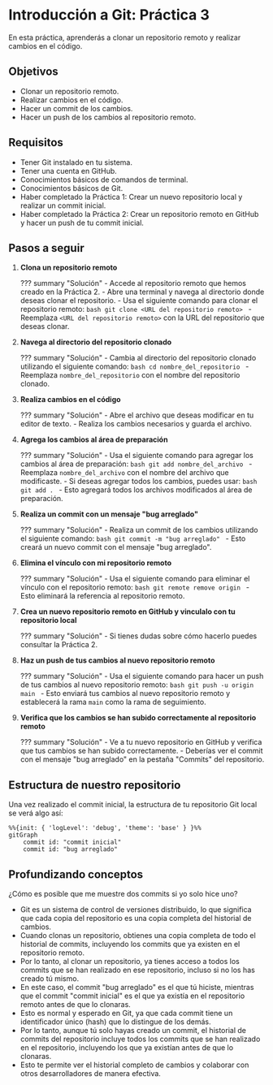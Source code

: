 # Introducción a Git: Práctica 3

En esta práctica, aprenderás a clonar un repositorio remoto y realizar cambios en el código.

## Objetivos

- Clonar un repositorio remoto.
- Realizar cambios en el código.
- Hacer un commit de los cambios.
- Hacer un push de los cambios al repositorio remoto.

## Requisitos

- Tener Git instalado en tu sistema.
- Tener una cuenta en GitHub.
- Conocimientos básicos de comandos de terminal.
- Conocimientos básicos de Git.
- Haber completado la Práctica 1: Crear un nuevo repositorio local y realizar un commit inicial.
- Haber completado la Práctica 2: Crear un repositorio remoto en GitHub y hacer un push de tu commit inicial.

## Pasos a seguir

1. **Clona un repositorio remoto**

    ??? summary "Solución"
        - Accede al repositorio remoto que hemos creado en la Práctica 2.
        - Abre una terminal y navega al directorio donde deseas clonar el repositorio.
        - Usa el siguiente comando para clonar el repositorio remoto:
          ```bash
          git clone <URL del repositorio remoto>
          ```
        - Reemplaza `<URL del repositorio remoto>` con la URL del repositorio que deseas clonar.

2. **Navega al directorio del repositorio clonado**

    ??? summary "Solución"
        - Cambia al directorio del repositorio clonado utilizando el siguiente comando:
          ```bash
          cd nombre_del_repositorio
          ```
        - Reemplaza `nombre_del_repositorio` con el nombre del repositorio clonado.

3. **Realiza cambios en el código**

    ??? summary "Solución"
        - Abre el archivo que deseas modificar en tu editor de texto.
        - Realiza los cambios necesarios y guarda el archivo.

4. **Agrega los cambios al área de preparación**

    ??? summary "Solución"
        - Usa el siguiente comando para agregar los cambios al área de preparación:
          ```bash
          git add nombre_del_archivo
          ```
        - Reemplaza `nombre_del_archivo` con el nombre del archivo que modificaste.
        - Si deseas agregar todos los cambios, puedes usar:
          ```bash
          git add .
          ```
        - Esto agregará todos los archivos modificados al área de preparación.

5. **Realiza un commit con un mensaje "bug arreglado"**

    ??? summary "Solución"
        - Realiza un commit de los cambios utilizando el siguiente comando:
          ```bash
          git commit -m "bug arreglado"
          ```
        - Esto creará un nuevo commit con el mensaje "bug arreglado".

6. **Elimina el vínculo con mi repositorio remoto**

    ??? summary "Solución"
        - Usa el siguiente comando para eliminar el vínculo con el repositorio remoto:
          ```bash
          git remote remove origin
          ```
        - Esto eliminará la referencia al repositorio remoto.

7. **Crea un nuevo repositorio remoto en GitHub y vinculalo con tu repositorio local**

    ??? summary "Solución"
        - Si tienes dudas sobre cómo hacerlo puedes consultar la Práctica 2.

8. **Haz un push de tus cambios al nuevo repositorio remoto**

    ??? summary "Solución"
        - Usa el siguiente comando para hacer un push de tus cambios al nuevo repositorio remoto:
          ```bash
          git push -u origin main
          ```
        - Esto enviará tus cambios al nuevo repositorio remoto y establecerá la rama `main` como la rama de seguimiento.

9. **Verifica que los cambios se han subido correctamente al repositorio remoto**

    ??? summary "Solución"
        - Ve a tu nuevo repositorio en GitHub y verifica que tus cambios se han subido correctamente.
        - Deberías ver el commit con el mensaje "bug arreglado" en la pestaña "Commits" del repositorio.

## Estructura de nuestro repositorio

Una vez realizado el commit inicial, la estructura de tu repositorio Git local se verá algo así:

```mermaid
%%{init: { 'logLevel': 'debug', 'theme': 'base' } }%%
gitGraph
    commit id: "commit inicial"
    commit id: "bug arreglado"
```

## Profundizando conceptos

¿Cómo es posible que me muestre dos commits si yo solo hice uno?

- Git es un sistema de control de versiones distribuido, lo que significa que cada copia del repositorio es una copia completa del historial de cambios.
- Cuando clonas un repositorio, obtienes una copia completa de todo el historial de commits, incluyendo los commits que ya existen en el repositorio remoto.
- Por lo tanto, al clonar un repositorio, ya tienes acceso a todos los commits que se han realizado en ese repositorio, incluso si no los has creado tú mismo.
- En este caso, el commit "bug arreglado" es el que tú hiciste, mientras que el commit "commit inicial" es el que ya existía en el repositorio remoto antes de que lo clonaras.
- Esto es normal y esperado en Git, ya que cada commit tiene un identificador único (hash) que lo distingue de los demás.
- Por lo tanto, aunque tú solo hayas creado un commit, el historial de commits del repositorio incluye todos los commits que se han realizado en el repositorio, incluyendo los que ya existían antes de que lo clonaras.
- Esto te permite ver el historial completo de cambios y colaborar con otros desarrolladores de manera efectiva.
